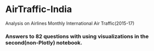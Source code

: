 # AirTraffic-India
Analysis on Airlines Monthly International Air Traffic(2015-17)
### Answers to 82 questions with using visualizations in the second(non-Plotly) notebook.
